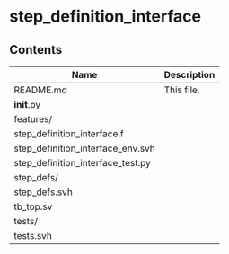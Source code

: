 # step_definition_interface
## Contents
| Name | Description |
| --- | --- |
| README.md | This file. |
| __init__.py |  |
| features/ |  |
| step_definition_interface.f |  |
| step_definition_interface_env.svh |  |
| step_definition_interface_test.py |  |
| step_defs/ |  |
| step_defs.svh |  |
| tb_top.sv |  |
| tests/ |  |
| tests.svh |  |
